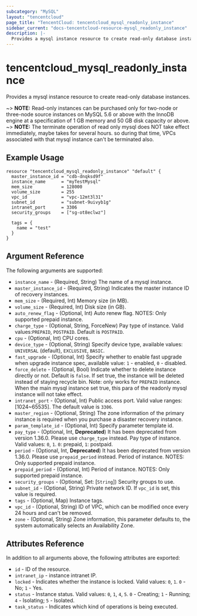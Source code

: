 ```yaml
---
subcategory: "MySQL"
layout: "tencentcloud"
page_title: "TencentCloud: tencentcloud_mysql_readonly_instance"
sidebar_current: "docs-tencentcloud-resource-mysql_readonly_instance"
description: |-
  Provides a mysql instance resource to create read-only database instances.
---
```


# tencentcloud_mysql_readonly_instance

Provides a mysql instance resource to create read-only database instances.

~> **NOTE:** Read-only instances can be purchased only for two-node or three-node source instances on MySQL 5.6 or above with the InnoDB engine at a specification of 1 GB memory and 50 GB disk capacity or above.
~> **NOTE:** The terminate operation of read only mysql does NOT take effect immediately, maybe takes for several hours. so during that time, VPCs associated with that mysql instance can't be terminated also.

## Example Usage

```hcl
resource "tencentcloud_mysql_readonly_instance" "default" {
  master_instance_id = "cdb-dnqksd9f"
  instance_name      = "myTestMysql"
  mem_size           = 128000
  volume_size        = 255
  vpc_id             = "vpc-12mt3l31"
  subnet_id          = "subnet-9uivyb1g"
  intranet_port      = 3306
  security_groups    = ["sg-ot8eclwz"]

  tags = {
    name = "test"
  }
}
```

## Argument Reference

The following arguments are supported:

* `instance_name` - (Required, String) The name of a mysql instance.
* `master_instance_id` - (Required, String) Indicates the master instance ID of recovery instances.
* `mem_size` - (Required, Int) Memory size (in MB).
* `volume_size` - (Required, Int) Disk size (in GB).
* `auto_renew_flag` - (Optional, Int) Auto renew flag. NOTES: Only supported prepaid instance.
* `charge_type` - (Optional, String, ForceNew) Pay type of instance. Valid values:`PREPAID`, `POSTPAID`. Default is `POSTPAID`.
* `cpu` - (Optional, Int) CPU cores.
* `device_type` - (Optional, String) Specify device type, available values: `UNIVERSAL` (default), `EXCLUSIVE`, `BASIC`.
* `fast_upgrade` - (Optional, Int) Specify whether to enable fast upgrade when upgrade instance spec, available value: `1` - enabled, `0` - disabled.
* `force_delete` - (Optional, Bool) Indicate whether to delete instance directly or not. Default is `false`. If set true, the instance will be deleted instead of staying recycle bin. Note: only works for `PREPAID` instance. When the main mysql instance set true, this para of the readonly mysql instance will not take effect.
* `intranet_port` - (Optional, Int) Public access port. Valid value ranges: [1024~65535]. The default value is `3306`.
* `master_region` - (Optional, String) The zone information of the primary instance is required when you purchase a disaster recovery instance.
* `param_template_id` - (Optional, Int) Specify parameter template id.
* `pay_type` - (Optional, Int, **Deprecated**) It has been deprecated from version 1.36.0. Please use `charge_type` instead. Pay type of instance. Valid values: `0`, `1`. `0`: prepaid, `1`: postpaid.
* `period` - (Optional, Int, **Deprecated**) It has been deprecated from version 1.36.0. Please use `prepaid_period` instead. Period of instance. NOTES: Only supported prepaid instance.
* `prepaid_period` - (Optional, Int) Period of instance. NOTES: Only supported prepaid instance.
* `security_groups` - (Optional, Set: [`String`]) Security groups to use.
* `subnet_id` - (Optional, String) Private network ID. If `vpc_id` is set, this value is required.
* `tags` - (Optional, Map) Instance tags.
* `vpc_id` - (Optional, String) ID of VPC, which can be modified once every 24 hours and can't be removed.
* `zone` - (Optional, String) Zone information, this parameter defaults to, the system automatically selects an Availability Zone.

## Attributes Reference

In addition to all arguments above, the following attributes are exported:

* `id` - ID of the resource.
* `intranet_ip` - instance intranet IP.
* `locked` - Indicates whether the instance is locked. Valid values: `0`, `1`. `0` - No; `1` - Yes.
* `status` - Instance status. Valid values: `0`, `1`, `4`, `5`. `0` - Creating; `1` - Running; `4` - Isolating; `5` - Isolated.
* `task_status` - Indicates which kind of operations is being executed.


